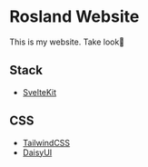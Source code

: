 # Rosland Website
This is my website. Take look💯

## Stack
- [SvelteKit](https://kit.svelte.dev/)

## CSS
- [TailwindCSS](https://tailwindcss.com/)
- [DaisyUI](https://daisyui.com/)

